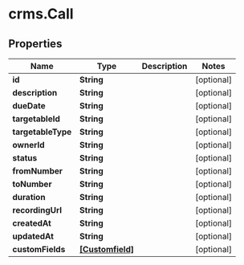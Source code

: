 # crms.Call

## Properties
Name | Type | Description | Notes
------------ | ------------- | ------------- | -------------
**id** | **String** |  | [optional] 
**description** | **String** |  | [optional] 
**dueDate** | **String** |  | [optional] 
**targetableId** | **String** |  | [optional] 
**targetableType** | **String** |  | [optional] 
**ownerId** | **String** |  | [optional] 
**status** | **String** |  | [optional] 
**fromNumber** | **String** |  | [optional] 
**toNumber** | **String** |  | [optional] 
**duration** | **String** |  | [optional] 
**recordingUrl** | **String** |  | [optional] 
**createdAt** | **String** |  | [optional] 
**updatedAt** | **String** |  | [optional] 
**customFields** | [**[Customfield]**](Customfield.md) |  | [optional] 


